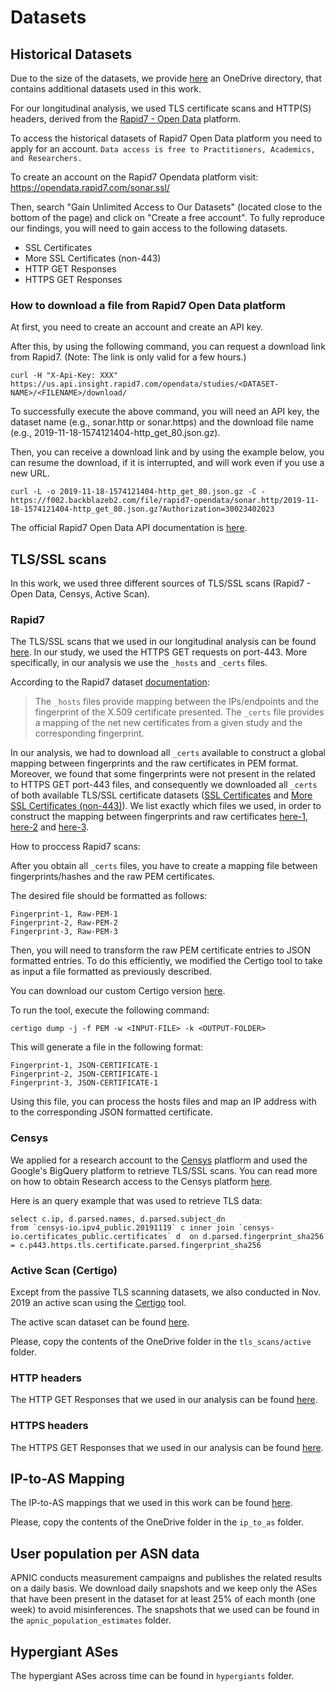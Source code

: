 # Datasets

## Historical Datasets
Due to the size of the datasets, we provide [here](https://liveuclac-my.sharepoint.com/:f:/g/personal/ucabpgk_ucl_ac_uk/Eim32GoBUgVOoLolQCYbbyMBSf-PiNBbOzuQl52n3Xm94w?e=7GOz5l) an OneDrive directory, that contains additional datasets used in this work.

For our longitudinal analysis, we used TLS certificate scans and HTTP(S) headers, derived from the [Rapid7 - Open Data](https://opendata.rapid7.com) platform.

To access the historical datasets of Rapid7 Open Data platform you need to apply for an account.
```Data access is free to Practitioners, Academics, and Researchers.```

To create an account on the Rapid7 Opendata platform visit:
https://opendata.rapid7.com/sonar.ssl/

Then, search "Gain Unlimited Access to Our Datasets" (located close to the bottom of the page) and click on "Create a free account".
To fully reproduce our findings, you will need to gain access to the following datasets.
* SSL Certificates
* More SSL Certificates (non-443)
* HTTP GET Responses
* HTTPS GET Responses

### How to download a file from Rapid7 Open Data platform
At first, you need to create an account and create an API key.

After this, by using the following command, you can request a download link from Rapid7. (Note: The link is only valid for a few hours.)
```
curl -H "X-Api-Key: XXX" https://us.api.insight.rapid7.com/opendata/studies/<DATASET-NAME>/<FILENAME>/download/
```
To successfully execute the above command, you will need an API key, the dataset name (e.g., sonar.http or sonar.https) and the download file name (e.g., 2019-11-18-1574121404-http_get_80.json.gz).

Then, you can receive a download link and by using the example below, you can resume the download, if it is interrupted, and will work even if you use a new URL.
```
curl -L -o 2019-11-18-1574121404-http_get_80.json.gz -C - https://f002.backblazeb2.com/file/rapid7-opendata/sonar.http/2019-11-18-1574121404-http_get_80.json.gz?Authorization=30023402023
```

The official Rapid7 Open Data API documentation is [here](https://opendata.rapid7.com/apihelp/).


## TLS/SSL scans
In this work, we used three different sources of TLS/SSL scans (Rapid7 - Open Data, Censys, Active Scan).

### Rapid7 
The TLS/SSL scans that we used in our longitudinal analysis can be found [here](https://opendata.rapid7.com/sonar.ssl/). In our study, we used the HTTPS GET requests on port-443. More specifically, in our analysis we use the ```_hosts``` and ```_certs``` files.

According to the Rapid7 dataset [documentation](https://opendata.rapid7.com/sonar.ssl/):

> The ```_hosts``` files provide mapping between the IPs/endpoints and the fingerprint of the X.509 certificate presented.
> The ```_certs``` file provides a mapping of the net new certificates from a given study and the corresponding fingerprint. 

In our analysis, we had to download all ```_certs``` available to construct a global mapping between fingerprints and the raw certificates in PEM format.
Moreover, we found that some fingerprints were not present in the related to HTTPS GET port-443 files, and consequently we downloaded all ```_certs``` of both available TLS/SSL certificate datasets ([SSL Certificates](https://opendata.rapid7.com/sonar.ssl/) and [More SSL Certificates (non-443)](https://opendata.rapid7.com/sonar.moressl/)). We list exactly which files we used, in order to construct the mapping between fingerprints and raw certificates [here-1](https://github.com/pgigis/sigcomm2021-offnets-artifacts/blob/master/datasets/tls_scans/rapid7/certificates/ssl_certificates_https_443_filenames.txt), [here-2](https://github.com/pgigis/sigcomm2021-offnets-artifacts/blob/master/datasets/tls_scans/rapid7/certificates/more_ssl_certificates_non_443_filenames.txt) and [here-3](https://github.com/pgigis/sigcomm2021-offnets-artifacts/blob/master/datasets/tls_scans/rapid7/certificates/ssl_certificates_https_non_443_filenames.txt). 

How to proccess Rapid7 scans:

After you obtain all ```_certs``` files, you have to create a mapping file between fingerprints/hashes and the raw PEM certificates.

The desired file should be formatted as follows:
```
Fingerprint-1, Raw-PEM-1
Fingerprint-2, Raw-PEM-2
Fingerprint-3, Raw-PEM-3
```

Then, you will need to transform the raw PEM certificate entries to JSON formatted entries. To do this efficiently, we modified the Certigo tool to take as input a file formatted as previously described.

You can download our custom Certigo version [here](https://github.com/pgigis/certigo).

To run the tool, execute the following command:
```
certigo dump -j -f PEM -w <INPUT-FILE> -k <OUTPUT-FOLDER>
```

This will generate a file in the following format:
```
Fingerprint-1, JSON-CERTIFICATE-1
Fingerprint-2, JSON-CERTIFICATE-1
Fingerprint-3, JSON-CERTIFICATE-1
```

Using this file, you can process the hosts files and map an IP address with to the corresponding JSON formatted certificate.



### Censys
We applied for a research account to the [Censys](https://censys.io/) platflorm and used the Google's BigQuery platform to retrieve TLS/SSL scans. You can read more on how to obtain Research access to the Censys platform [here](https://support.censys.io/hc/en-us/articles/360038761891-Research-Access-to-Censys-Data).

Here is an query example that was used to retrieve TLS data:
```
select c.ip, d.parsed.names, d.parsed.subject_dn 
from `censys-io.ipv4_public.20191119` c inner join `censys-io.certificates_public.certificates` d  on d.parsed.fingerprint_sha256 = c.p443.https.tls.certificate.parsed.fingerprint_sha256
```

### Active Scan (Certigo)
Except from the passive TLS scanning datasets, we also conducted in Nov. 2019 an active scan using the [Certigo](https://github.com/square/certigo) tool.

The active scan dataset can be found [here](https://liveuclac-my.sharepoint.com/:f:/g/personal/ucabpgk_ucl_ac_uk/Ekb_VbFdQghCntUHh98v-NoBdnSdS_XAh6859ME1RCLDpQ?e=jFeGnZ).

Please, copy the contents of the OneDrive folder in the ```tls_scans/active``` folder.

### HTTP headers
The HTTP GET Responses that we used in our analysis can be found [here](https://github.com/pgigis/sigcomm2021-offnets-artifacts/blob/master/datasets/headers/http/http_80_filenames.txt).

### HTTPS headers
The HTTPS GET Responses that we used in our analysis can be found [here](https://github.com/pgigis/sigcomm2021-offnets-artifacts/blob/master/datasets/headers/https/https_443_filenames.txt).


## IP-to-AS Mapping
The IP-to-AS mappings that we used in this work can be found [here](https://liveuclac-my.sharepoint.com/:f:/g/personal/ucabpgk_ucl_ac_uk/EujvVAp0lqBBpY-EgY5IZSgBLTgoxv7xwtRW92YGe9hDLA?e=2iSwLV).

Please, copy the contents of the OneDrive folder in the ```ip_to_as``` folder.


## User population per ASN data
APNIC conducts measurement campaigns and publishes the related results on a daily basis. We download daily snapshots and we keep only the ASes that have been present in the dataset for at least 25% of each month (one week) to avoid misinferences. The snapshots that we used can be found in the ```apnic_population_estimates``` folder.


## Hypergiant ASes
The hypergiant ASes across time can be found in ```hypergiants``` folder.

